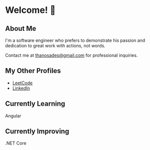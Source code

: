 # Welcome! 👋

## About Me

I'm a software engineer who prefers to demonstrate his passion and dedication to great work with actions, not words.

Contact me at thanosades@gmail.com for professional inquiries.

## My Other Profiles
- [LeetCode](https://leetcode.com/thanosades)
- [LinkedIn](https://www.linkedin.com/in/thanosades/)

## Currently Learning
Angular

## Currently Improving
.NET Core

